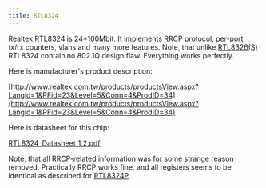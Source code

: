 ```yaml
---
title: RTL8324
---
```


Realtek RTL8324 is 24\*100Mbit. It implements RRCP protocol, per-port tx/rx counters, vlans and many more features. Note, that
unlike [RTL8326(S)][RTL8326] RTL8324 contain no 802.1Q design flaw. Everything works perfectly.

Here is manufacturer's product description:

[http://www.realtek.com.tw/products/productsView.aspx?Langid=1&PFid=23&Level=5&Conn=4&ProdID=34](http://www.realtek.com.tw/products/productsView.aspx?Langid=1&PFid=23&Level=5&Conn=4&ProdID=34)

Here is datasheet for this chip:

[RTL8324_Datasheet_1.2.pdf](../assets/datasheets/RTL8324_Datasheet_1.2.pdf)

Note, that all RRCP-related information was for some strange reason removed. Practically RRCP works fine, and all
registers seems to be identical as described for [RTL8324P]

[RTL8326]: rtl8326.md
[RTL8324P]: rtl8324p.md
